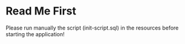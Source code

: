 # Read Me First

Please run manually the script (init-script.sql) 
in the resources before starting the application!
